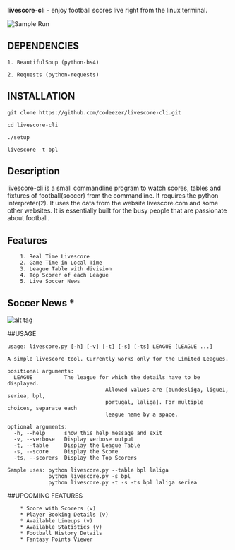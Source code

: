 <b>livescore-cli</b> - enjoy football scores live right from the linux terminal.

![Sample Run](http://i.imgur.com/yDR7Bxs.jpg)
    
## DEPENDENCIES
    
    1. BeautifulSoup (python-bs4)

    2. Requests (python-requests)
    

## INSTALLATION

    git clone https://github.com/codeezer/livescore-cli.git
  
    cd livescore-cli
    
    ./setup

    livescore -t bpl 


## Description

livescore-cli is a small commandline program to watch scores, tables and fixtures of football(soccer) from the commandline. It requires the python interpreter(2). It uses the data from the website livescore.com and some other websites. It is essentially built for the busy people that are passionate about football.

## Features

        1. Real Time Livescore
        2. Game Time in Local Time 
        3. League Table with division
        4. Top Scorer of each League
        5. Live Soccer News

## Soccer News *

![alt tag](http://i.imgur.com/P6d8Qgz.jpg)


##USAGE

    usage: livescore.py [-h] [-v] [-t] [-s] [-ts] LEAGUE [LEAGUE ...]
    
    A simple livescore tool. Currently works only for the Limited Leagues.
    
    positional arguments:
      LEAGUE          The league for which the details have to be displayed.
                                   Allowed values are [bundesliga, ligue1, seriea, bpl,
                                   portugal, laliga]. For multiple choices, separate each
                                   league name by a space.

    optional arguments:
      -h, --help      show this help message and exit
      -v, --verbose   Display verbose output
      -t, --table     Display the League Table
      -s, --score     Display the Score
      -ts, --scorers  Display the Top Scorers
    
    Sample uses: python livescore.py --table bpl laliga
                 python livescore.py -s bpl
                 python livescore.py -t -s -ts bpl laliga seriea

##UPCOMING FEATURES

        * Score with Scorers (v)
        * Player Booking Details (v)
        * Available Lineups (v)
        * Available Statistics (v)
        * Football History Details
        * Fantasy Points Viewer
